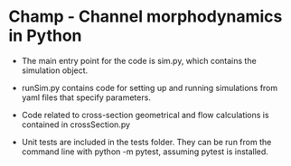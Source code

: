 # Champ - Channel morphodynamics in Python

* The main entry point for the code is sim.py, which contains the simulation object.

* runSim.py contains code for setting up and running simulations from yaml files that specify parameters.

* Code related to cross-section geometrical and flow calculations is contained in crossSection.py

* Unit tests are included in the tests folder. They can be run from the command line with python -m pytest, assuming pytest is installed.
